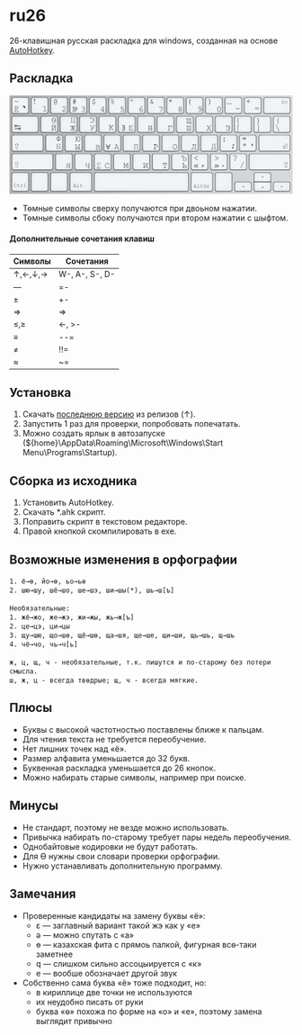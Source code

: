 ru26
==
26-клавишная русская раскладка для windows, созданная на основе [AutoHotkey](https://www.autohotkey.com/).

Раскладка
---------
![layout](/layout.png?raw=true)

* Тѳмные символы сверху получаются при двоьном нажатии.
* Тѳмные символы сбоку получаются при втором нажатии с шыфтом.

#### Дополнительные сочетания клавиш
Символы | Сочетания
---     | ---
↑,←,↓,→ | W-, A-, S-, D-
—       | =-
±       | +-
⇒      | =>
≤,≥     | <-, >-
≡       | --=
≠       | !!=
≈       | ~=

Установка
-----------
1. Скачать [последнюю версию](https://github.com/Akela1101/ru31/releases/latest) из релизов (↑).
2. Запустить 1 раз для проверки, попробовать попечатать.
3. Можно создать ярлык в автозапуске (${home}\AppData\Roaming\Microsoft\Windows\Start Menu\Programs\Startup).

Сборка из исходника
-----------
1. Установить AutoHotkey.
2. Скачать *.ahk скрипт.
3. Поправить скрипт в текстовом редакторе.
4. Правой кнопкой скомпилировать в ехе.

Возможные изменения в орфографии
----------------------
```
1. ё→ѳ, йо→ѳ, ьо→ьѳ
2. шю→шу, шё→шо, ше→шэ, ши→шы(*), шь→ш[ъ]

Необязательные:
1. жё→жо, же→жэ, жи→жы, жь→ж[ъ]
2. це→цэ, ци→цы
3. щу→шю, що→шѳ, щё→шѳ, ща→шя, ще→ше, щи→ши, щь→шь, щ→шь
4. чё→чо, чь→ч[ь]

ж, ц, щ, ч - необязательные, т.к. пишутся и по-старому без потери смысла.
ш, ж, ц - всегда твѳдрые; щ, ч - всегда мягкие.
```

Плюсы
-----
* Буквы с высокой частотностью поставлены ближе к пальцам.
* Для чтения текста не требуется переобучение.
* Нет лишних точек над «ё».
* Размер алфавита уменьшается до 32 букв.
* Буквенная раскладка уменьшается до 26 кнопок.
* Можно набирать старые символы, например при поиске.

Минусы
------
* Не стандарт, поэтому не везде можно использовать.
* Привычка набирать по-старому требует пары недель переобучения.
* Однобайтовые кодировки не будут работать.
* Для Ѳ нужны свои словари проверки орфографии.
* Нужно устанавливать дополнительную программу.

Замечания
---------
* Проверенные кандидаты на замену буквы «ё»: 
  * ε — заглавный вариант такой жэ как у «е»
  * ә — можно спутать с «а»
  * ө — казахская фита с прямоь палкой, фигурная всѳ-таки заметнее
  * q — слишком сильно ассоцыируется с «к»
  * е — вообше обозначает другой звук
* Собственно сама буква «ё» тоже подходит, но: 
  * в кириллице две точки не используются
  * их неудобно писать от руки
  * буква «ѳ» похожа по форме на «о» и «е», поэтому замена выглядит привычно
